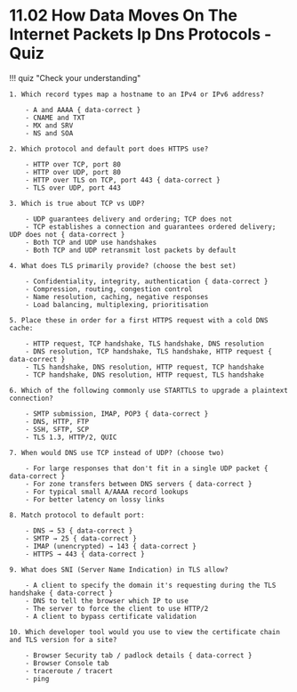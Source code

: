 # 11.02 How Data Moves On The Internet Packets Ip Dns Protocols - Quiz

!!! quiz "Check your understanding"

    1. Which record types map a hostname to an IPv4 or IPv6 address?

        - A and AAAA { data-correct }
        - CNAME and TXT
        - MX and SRV
        - NS and SOA

    2. Which protocol and default port does HTTPS use?

        - HTTP over TCP, port 80
        - HTTP over UDP, port 80
        - HTTP over TLS on TCP, port 443 { data-correct }
        - TLS over UDP, port 443

    3. Which is true about TCP vs UDP?

        - UDP guarantees delivery and ordering; TCP does not
        - TCP establishes a connection and guarantees ordered delivery; UDP does not { data-correct }
        - Both TCP and UDP use handshakes
        - Both TCP and UDP retransmit lost packets by default

    4. What does TLS primarily provide? (choose the best set)

        - Confidentiality, integrity, authentication { data-correct }
        - Compression, routing, congestion control
        - Name resolution, caching, negative responses
        - Load balancing, multiplexing, prioritisation

    5. Place these in order for a first HTTPS request with a cold DNS cache:

        - HTTP request, TCP handshake, TLS handshake, DNS resolution
        - DNS resolution, TCP handshake, TLS handshake, HTTP request { data-correct }
        - TLS handshake, DNS resolution, HTTP request, TCP handshake
        - TCP handshake, DNS resolution, HTTP request, TLS handshake

    6. Which of the following commonly use STARTTLS to upgrade a plaintext connection?

        - SMTP submission, IMAP, POP3 { data-correct }
        - DNS, HTTP, FTP
        - SSH, SFTP, SCP
        - TLS 1.3, HTTP/2, QUIC

    7. When would DNS use TCP instead of UDP? (choose two)

        - For large responses that don't fit in a single UDP packet { data-correct }
        - For zone transfers between DNS servers { data-correct }
        - For typical small A/AAAA record lookups
        - For better latency on lossy links

    8. Match protocol to default port:

        - DNS → 53 { data-correct }
        - SMTP → 25 { data-correct }
        - IMAP (unencrypted) → 143 { data-correct }
        - HTTPS → 443 { data-correct }

    9. What does SNI (Server Name Indication) in TLS allow?

        - A client to specify the domain it's requesting during the TLS handshake { data-correct }
        - DNS to tell the browser which IP to use
        - The server to force the client to use HTTP/2
        - A client to bypass certificate validation

    10. Which developer tool would you use to view the certificate chain and TLS version for a site?

        - Browser Security tab / padlock details { data-correct }
        - Browser Console tab
        - traceroute / tracert
        - ping

